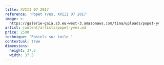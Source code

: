 ```yaml
---
title: XVIII 07 2017
reference: 'Popet Yves, XVIII 07 2017'
image: >-
  https://galerie-gaia.s3.eu-west-3.amazonaws.com/tina/uploads/popet-yves/galerie-gaia-popet-yves-18_2017_P37,5.jpeg
artist: content/artists/popet-yves.md
price: 2500
technique: 'Pastels sur toile '
contextual: true
dimensions:
  height: 37.5
  width: 37.5
---
```


